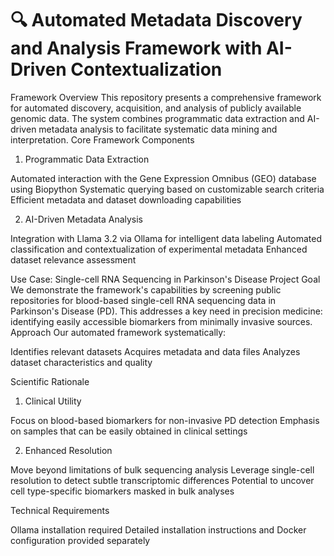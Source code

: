 # 🔍 Automated Metadata Discovery and Analysis Framework with AI-Driven Contextualization
Framework Overview
This repository presents a comprehensive framework for automated discovery, acquisition, and analysis of publicly available genomic data. The system combines programmatic data extraction and AI-driven metadata analysis to facilitate systematic data mining and interpretation.
Core Framework Components
1. Programmatic Data Extraction

Automated interaction with the Gene Expression Omnibus (GEO) database using Biopython
Systematic querying based on customizable search criteria
Efficient metadata and dataset downloading capabilities

2. AI-Driven Metadata Analysis

Integration with Llama 3.2 via Ollama for intelligent data labeling
Automated classification and contextualization of experimental metadata
Enhanced dataset relevance assessment

Use Case: Single-cell RNA Sequencing in Parkinson's Disease
Project Goal
We demonstrate the framework's capabilities by screening public repositories for blood-based single-cell RNA sequencing data in Parkinson's Disease (PD). This addresses a key need in precision medicine: identifying easily accessible biomarkers from minimally invasive sources.
Approach
Our automated framework systematically:

Identifies relevant datasets
Acquires metadata and data files
Analyzes dataset characteristics and quality

Scientific Rationale
1. Clinical Utility

Focus on blood-based biomarkers for non-invasive PD detection
Emphasis on samples that can be easily obtained in clinical settings

2. Enhanced Resolution

Move beyond limitations of bulk sequencing analysis
Leverage single-cell resolution to detect subtle transcriptomic differences
Potential to uncover cell type-specific biomarkers masked in bulk analyses

Technical Requirements

Ollama installation required
Detailed installation instructions and Docker configuration provided separately

